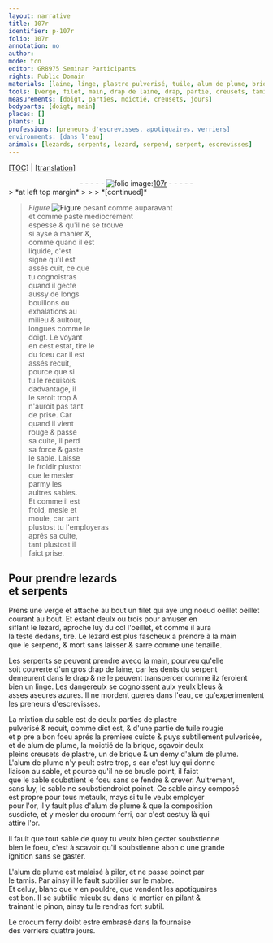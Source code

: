 ```yaml
---
layout: narrative
title: 107r
identifier: p-107r
folio: 107r
annotation: no
author:
mode: tcn
editor: GR8975 Seminar Participants
rights: Public Domain
materials: [laine, linge, plastre pulverisé, tuile, alum de plume, brique, plastre, metaulx, or, crocum ferri, mabre, celuy, blanc que v en pouldre, que vendent les apotiquaires, crocum ferry]
tools: [verge, filet, main, drap de laine, drap, partie, creusets, tamis, mabre, mortier, pinon, fournaise des verriers]
measurements: [doigt, parties, moictié, creusets, jours]
bodyparts: [doigt, main]
places: []
plants: []
professions: [preneurs d'escrevisses, apotiquaires, verriers]
environments: [dans l'eau]
animals: [lezards, serpents, lezard, serpend, serpent, escrevisses]
---
```


<p><a href="{{ site.baseurl }}/normalized/">[TOC]</a> | <a href="{{ site.baseurl }}/texts/p-107r_tl/" target="_blank">[translation]</a></p><div class="folio" align="center">- - - - - <a href="http://gallica.bnf.fr/ark:/12148/btv1b10500001g/f219.image" target="_blank"><img src="https://cu-mkp.github.io/2017-workshop-edition/assets/photo-icon.png" alt="folio image: " style="display:inline-block; margin-bottom:-3px;"/>107r</a> - - - - - </div>  
> *at left top margin*
> 
> 
>  
*[continued]*
   
 
> *Figure*
> <a href="https://drive.google.com/open?id=0B9-oNrvWdlO5RFFFT3hSbnlGaVU" target="_blank"><img src="https://cu-mkp.github.io/GR8975-edition/assets/photo-icon.png" alt="Figure" style="display:inline-block; margin-bottom:-3px;"/></a>
 pesant co<span class="exp">mm</span>e auparava<span class="exp">n</span>t<br/> et comme paste mediocrem<span class="exp">ent</span><br/> espesse & qu'il ne se trouve<br/> si aysé à manier &,<br/> co<span class="exp">mm</span>e quand il est<br/> liquide, c'est<br/> signe qu'il est<br/> assés cuit, ce que<br/> tu cognoistras<br/> quand il gecte<br/> aussy de longs<br/> bouillons ou<br/> exhalations au<br/> milieu & aultour,<br/> longues co<span class="exp">mm</span>e le<br/> <span class="ms"><span class="bp">doigt</span></span>. Le voya<span class="exp">n</span>t<br/> en cest estat, tire le<br/> du foeu car il est<br/> assés recuit,<br/> pource que si<br/> tu le recuisois<br/> dadvantage, il<br/> le seroit trop &<br/> n'auroit pas tant<br/> de prise. Car<br/> quand il vient<br/> rouge & passe<br/> sa cuite, il perd<br/> sa force & gaste<br/> le sable. Laisse<br/> le froidir plustot<br/> que le mesler<br/> parmy les<br/> aultres sables.<br/> Et co<span class="exp">mm</span>e il est<br/> froid, mesle et<br/> moule, car tant<br/> plustost tu l'employeras<br/> aprés sa cuite,<br/> tant plustost il<br/> faict prise.
 
 
  

## Pour prendre <span class="al">lezards</span><br/> et <span class="al">serpents</span>

 
Prens une <span class="tl">verge</span> et attache au bout un <span class="tl">filet</span> qui aye ung <span class="del">noeud</span> <span class="del">oeillet</span> <span class="add">oeillet</span><br/> courant au bout. Et estant deulx ou trois pour amuser en<br/> siflant le <span class="al">lezard</span>, aproche luy du col l'oeillet, et co<span class="exp">mm</span>e il aura<br/> la teste dedans, tire. <span class="add">Le <span class="al">lezard</span> est plus fascheux a prendre à la <span class="tl"><span class="bp">main</span></span><br/> que le <span class="al">serpend</span>, & mort sans laisser & sarre co<span class="exp">mm</span>e une tenaille.</span>
 
Les <span class="al">serpents</span> se peuvent prendre avecq la <span class="tl"><span class="bp">main</span></span>, pourveu qu'elle<br/> soit couverte d'un gros <span class="tl">drap de <span class="m">laine</span></span>, car les dents du <span class="al">serpent</span><br/> demeurent dans le <span class="tl">drap</span> & ne le peuvent transpercer co<span class="exp">mm</span>e ilz feroient<br/> bien un <span class="m">linge</span>. Les dangereulx se cognoissent aulx yeulx bleus &<br/> <span class="del">asses</span> aseures <span class="add">azures</span>. Il ne mordent gueres <span class="env">dans l'eau</span>, ce qu'experimentent<br/> les <span class="pro">preneurs d'<span class="al">escrevisses</span></span>.
 
La mixtion du sable est de deulx <span class="ms">parties</span> de <span class="m">plastre<br/> pulverisé</span> & recuit, co<span class="exp">mm</span>e dict est, & d'une <span class="tl">partie</span> de <span class="m">tuile</span> rougie<br/> <span class="del">et p pre</span> <span class="add">a bon foeu</span> aprés la premiere cuicte & puys subtillem<span class="exp">ent</span> pulverisée,<br/> et de <span class="m">alum de plume</span>, la <span class="ms">moictié</span> de la <span class="m">brique</span>, sçavoir deulx<br/> pleins <span class="ms"><span class="tl">creusets</span></span> de <span class="m">plastre</span>, un de <span class="m">brique</span> & un demy d'<span class="m">alum de plume</span>.<br/> L'<span class="m">alum de plume</span> n'y peult estre trop, <span class="del">s</span> car c'est luy qui donne<br/> liaison au sable, et pource qu'il ne se brusle point, il faict<br/> que le sable soubstient le foeu sans se fendre & crever. Aultre<span class="exp">ment</span>,<br/> sans luy, le sable ne soubstiendroict poinct. Ce sable ainsy composé<br/> est propre pour tous <span class="m">metaulx</span>, mays si tu le veulx employer<br/> pour l'<span class="m">or</span>, il y fault plus d'<span class="m">alum de plume</span> <span class="del">&</span> que la composition<br/> susdicte, et y mesler du <span class="m">crocum ferri</span>, car c'est cestuy là qui<br/> attire l'<span class="m">or</span>.
 
 Il fault que tout sable de quoy tu veulx bien gecter soubstienne<br/> bien le foeu, c'est à scavoir qu'il soubstienne <span class="del">abon</span> <span class="del">c</span> une grande<br/> ignition sans se gaster.
 
L'<span class="m">alum de plume</span> est malaisé à piler, et ne passe poinct par<br/> le <span class="tl">tamis</span>. Par ainsy il le fault subtilier sur le <span class="tl"><span class="m">mabre</span></span>.<br/> Et <span class="m">celuy, blanc <span class="del">que v</span> en pouldre, que vendent les <span class="pro">apotiquaires</span></span><br/> est bon. <span class="add"> Il se subtilie mieulx <span class="del">su</span> dans le <span class="tl">mortier</span> en pilant &<br/> trainant le <span class="tl">pinon</span>, ainsy tu le rendras fort subtil.</span>
 
Le <span class="m">crocum ferry</span> doibt estre embrasé dans la <span class="tl">fournaise<br/> des <span class="pro">verriers</span></span> quattre <span class="ms"><span class="tmp">jours</span></span>.
 

